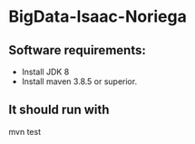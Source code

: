 # BigData-Isaac-Noriega

## Software requirements:
- Install JDK 8
- Install maven 3.8.5 or superior.

## It should run with
mvn test
